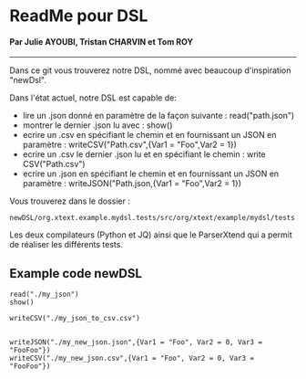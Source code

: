 # ReadMe pour DSL
#### Par Julie AYOUBI, Tristan CHARVIN et Tom ROY
***
Dans ce git vous trouverez notre DSL, nommé avec beaucoup d'inspiration "newDsl".

Dans l'état actuel, notre DSL est capable de:
- lire un .json donné en paramètre de la façon suivante : read("path.json")
- montrer le dernier .json lu avec : show()
- ecrire un .csv en spécifiant le chemin et en fournissant un JSON en paramètre : writeCSV("Path.csv",{Var1 = "Foo",Var2 = 1})
- ecrire un .csv le dernier .json lu et en spécifiant le chemin : write CSV("Path.csv")
- ecrire un .json en spécifiant le chemin et en fournissant un JSON en paramètre : writeJSON("Path.json,{Var1 = "Foo",Var2 = 1})

Vous trouverez dans le dossier :

```
newDSL/org.xtext.example.mydsl.tests/src/org/xtext/example/mydsl/tests
```
Les deux compilateurs (Python et JQ) ainsi que le ParserXtend qui a permit de réaliser les différents tests.

## Example code newDSL
```
read("./my_json")
show()

writeCSV("./my_json_to_csv.csv")


writeJSON("./my_new_json.json",{Var1 = "Foo", Var2 = 0, Var3 = "FooFoo"})
writeCSV("./my_new_json.csv",{Var1 = "Foo", Var2 = 0, Var3 = "FooFoo"})
```